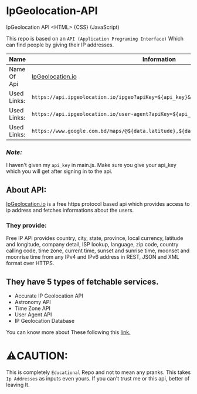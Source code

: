 # IpGeolocation-API
IpGeolocation API &lt;HTML> {CSS} (JavaScript)

This repo is based on an `API (Application Programing Interface)` Which can find people by giving their IP addresses. 

Name | Information
---------- | ----------- |
Name Of Api | [IpGeolocation.io](https://ipgeolocation.io/) |
Used Links: | `https://api.ipgeolocation.io/ipgeo?apiKey=${api_key}&ip=${input.value}` |
Used Links: | `https://api.ipgeolocation.io/user-agent?apiKey=${api_key}&ip=${input.value}` |
Used Links: | `https://www.google.com.bd/maps/@${data.latitude},${data.longitude},251m/data=!3m1!1e3` |

### _Note:_
I haven't given my `api_key` in main.js. Make sure you give your api_key which you will get after signing in to the api.

## About API: 
[IpGeolocation.io](https://ipgeolocation.io/) is a free https protocol based api which provides access to ip address and fetches informations about the users. 

### They provide:
Free IP API provides country, city, state, province, local currency, latitude and longitude, company detail, ISP lookup, language, zip code, country calling code, time zone, current time, sunset and sunrise time, moonset and moonrise time from any IPv4 and IPv6 address in REST, JSON and XML format over HTTPS.

## They have 5 types of fetchable services. 
* Accurate IP Geolocation API
* Astronomy API
* Time Zone API
* User Agent API
* IP Geolocation Database

You can know more about These following this [link.](https://ipgeolocation.io/documentation.html)

# ⚠️CAUTION:

This is completely `Educational` Repo and not to mean any pranks. This takes `Ip Addresses` as inputs even yours. If you can't trust me or this api, better of leaving It.
